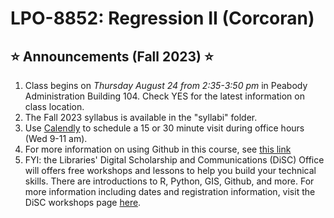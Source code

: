 # LPO-8852: Regression II (Corcoran)

## <span>&#11088;</span> Announcements (Fall 2023) <span>&#11088;</span>
[//]: # (Note the star emoji is generated from html code. Another option is the markdown code :star: but this does not render in html)

1. Class begins on *Thursday August 24 from 2:35-3:50 pm* in Peabody Administration Building 104. Check YES for the latest information on class location.
2. The Fall 2023 syllabus is available in the "syllabi" folder.
3. Use [Calendly](https://calendly.com/sean-p-corcoran) to schedule a 15 or 30 minute visit during office hours (Wed 9-11 am).
4. For more information on using Github in this course, see [this link](https://github.com/spcorcor18/LPO-8852/blob/main/using%20github.md)
5. FYI: the Libraries' Digital Scholarship and Communications (DiSC) Office will offers free workshops and lessons to help you build your technical skills. There are introductions to R, Python, GIS, Github, and more. For more information including dates and registration information, visit the DiSC workshops page [here](https://www.library.vanderbilt.edu/disc/workshops/).

